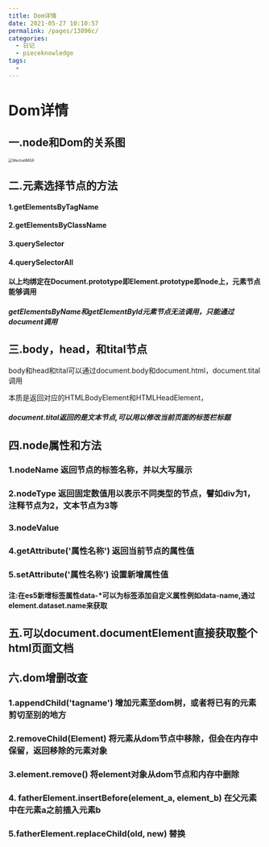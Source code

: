 ```yaml
---
title: Dom详情
date: 2021-05-27 10:10:57
permalink: /pages/13896c/
categories:
  - 日记
  - pieceknowledge
tags:
  - 
---
```

# Dom详情

## 一.node和Dom的关系图

<img src="../.vuepress/static/img/WechatIMG9.jpeg" alt="WechatIMG9" style="zoom:50%;" />



## 二.元素选择节点的方法

#### 1.getElementsByTagName

#### 2.getElementsByClassName

#### 3.querySelector

#### 4.querySelectorAll

#### 以上均绑定在Document.prototype即Element.prototype即node上，元素节点能够调用

##### getElementsByName和getElementById元素节点无法调用，只能通过document调用

## 三.body，head，和tital节点

body和head和tital可以通过document.body和document.html，document.tital调用

本质是返回对应的HTMLBodyElement和HTMLHeadElement，

##### document.tital返回的是文本节点,可以用以修改当前页面的标签栏标题

## 四.node属性和方法

### 1.nodeName 	返回节点的标签名称，并以大写展示

### 2.nodeType		返回固定数值用以表示不同类型的节点，譬如div为1，注释节点为2，文本节点为3等

### 3.nodeValue

### 4.getAttribute('属性名称')		返回当前节点的属性值

### 5.setAttribute('属性名称’)		设置新增属性值

#### 注:在es5新增标签属性data-*可以为标签添加自定义属性例如data-name,通过element.dataset.name来获取

## 五.可以document.documentElement直接获取整个html页面文档

## 六.dom增删改查

### 1.appendChild('tagname') 增加元素至dom树，或者将已有的元素剪切至别的地方

### 2.removeChild(Element) 将元素从dom节点中移除，但会在内存中保留，返回移除的元素对象

### 3.element.remove() 将element对象从dom节点和内存中删除

### 4. fatherElement.insertBefore(element_a, element_b) 在父元素中在元素a之前插入元素b

### 5.fatherElement.replaceChild(old, new) 替换